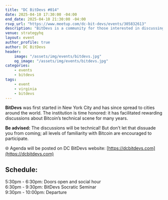 ```yaml
---
title: "DC BitDevs #014"
date: 2025-04-10 17:30:00 -04:00
end_date: 2025-04-10 21:30:00 -04:00
rsvp_url: "https://www.meetup.com/dc-bit-devs/events/305832613"
description: "BitDevs is a community for those interested in discussing and participating in the research and development of Bitcoin and related protocols. You can be well versed with or new to the topics, all are welcome."
venue: strategyhq
layout: event
author_profile: true
author: DC BitDevs
header:
    image: "/assets/img/events/bitdevs.jpg"
    og_image: "/assets/img/events/bitdevs.jpg"
categories:
    - events
    - bitdevs
tags:
    - event
    - virginia
    - bitdevs
---
```


**BitDevs** was first started in New York City and has since spread to cities around the world. The institution is time honored: it has facilitated rewarding discussions about Bitcoin’s technical scene for many years.  

**Be advised:** The discussions will be technical! But don’t let that dissuade you from coming; all levels of familiarity with Bitcoin are encouraged to participate.  

🌐 Agenda will be posted on DC BitDevs website: [https://dcbitdevs.com](https://dcbitdevs.com)  

## Schedule:
5:30pm - 6:30pm: Doors open and social hour  
6:30pm - 9:30pm: BitDevs Socratic Seminar  
9:30pm - 10:00pm: Departure  